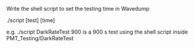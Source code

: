 Write the shell script to set the testing time in Wavedump

./script [test] [time]

e.g. ./script DarkRateTest 900 is a 900 s test using the shell script inside PMT_Testing/DarkRateTest
